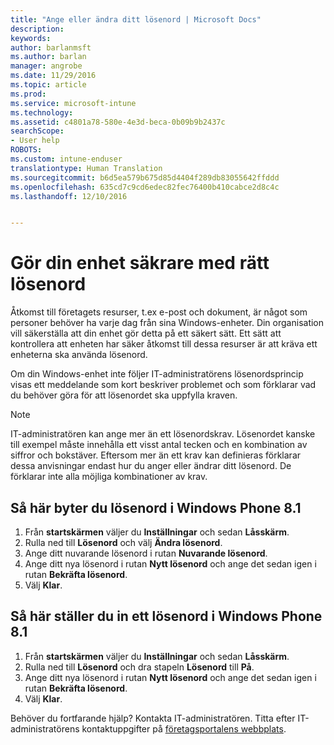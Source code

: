 ```yaml
---
title: "Ange eller ändra ditt lösenord | Microsoft Docs"
description: 
keywords: 
author: barlanmsft
ms.author: barlan
manager: angrobe
ms.date: 11/29/2016
ms.topic: article
ms.prod: 
ms.service: microsoft-intune
ms.technology: 
ms.assetid: c4801a78-580e-4e3d-beca-0b09b9b2437c
searchScope:
- User help
ROBOTS: 
ms.custom: intune-enduser
translationtype: Human Translation
ms.sourcegitcommit: b6d5ea579b675d85d4404f289db83055642ffddd
ms.openlocfilehash: 635cd7c9cd6edec82fec76400b410cabce2d8c4c
ms.lasthandoff: 12/10/2016


---
```


# <a name="make-your-device-safer-with-the-right-password"></a>Gör din enhet säkrare med rätt lösenord

Åtkomst till företagets resurser, t.ex e-post och dokument, är något som personer behöver ha varje dag från sina Windows-enheter. Din organisation vill säkerställa att din enhet gör detta på ett säkert sätt. Ett sätt att kontrollera att enheten har säker åtkomst till dessa resurser är att kräva ett enheterna ska använda lösenord.

Om din Windows-enhet inte följer IT-administratörens lösenordsprincip visas ett meddelande som kort beskriver problemet och som förklarar vad du behöver göra för att lösenordet ska uppfylla kraven.

> [!Note]
> IT-administratören kan ange mer än ett lösenordskrav. Lösenordet kanske till exempel måste innehålla ett visst antal tecken och en kombination av siffror och bokstäver. Eftersom mer än ett krav kan definieras förklarar dessa anvisningar endast hur du anger eller ändrar ditt lösenord. De förklarar inte alla möjliga kombinationer av krav.

## <a name="to-change-your-password-on-windows-phone-81"></a>Så här byter du lösenord i Windows Phone 8.1

1. Från **startskärmen** väljer du **Inställningar** och sedan **Låsskärm**.
2. Rulla ned till **Lösenord** och välj **Ändra lösenord**.
3. Ange ditt nuvarande lösenord i rutan **Nuvarande lösenord**.
4. Ange ditt nya lösenord i rutan **Nytt lösenord** och ange det sedan igen i rutan **Bekräfta lösenord**.
4. Välj **Klar**.

## <a name="to-set-your-password-on-windows-phone-81"></a>Så här ställer du in ett lösenord i Windows Phone 8.1

1. Från **startskärmen** väljer du **Inställningar** och sedan **Låsskärm**.
2. Rulla ned till **Lösenord** och dra stapeln **Lösenord** till **På**.
3. Ange ditt nya lösenord i rutan **Nytt lösenord** och ange det sedan igen i rutan **Bekräfta lösenord**.
4. Välj **Klar**.

Behöver du fortfarande hjälp? Kontakta IT-administratören. Titta efter IT-administratörens kontaktuppgifter på [företagsportalens webbplats](http://portal.manage.microsoft.com).

